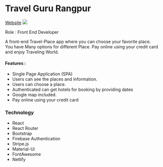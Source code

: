 # Travel Guru Rangpur

[Website](https://travel-guru-rangpur.web.app/)
<img src="https://i.ibb.co/p42nc7B/travel-guru-rangpur-web-app.png">

Role : Front End Developer

A front-end Travel-Place app where you can choose your favorite place. You have Many options for different Place. Pay online using your credit card and enjoy Traveling World.

#### Features :
- Single Page Application (SPA)
- Users can see the places and information.
- Users can choose a place.
- Authenticated can get hotels for booking by providing dates
- Google map included.
- Pay online using your credit card

### Technology
- React
- React Router
- Bootstrap
- Firebase Authentication
- Stripe.js
- Material-Ui
- FontAwesome
- Netlify
